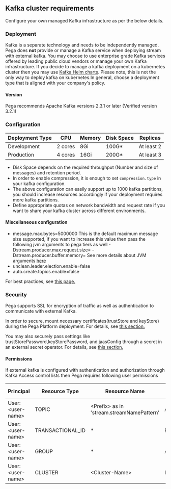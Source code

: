 ## Kafka cluster requirements
Configure your own managed Kafka infrastructure as per the below details.

### Deployment
Kafka is a separate technology and needs to be independently managed.
Pega does **not** provide or manage a Kafka service when deploying stream with external kafka.
You may choose to use enterprise grade Kafka services offered by leading public cloud vendors or manage your own Kafka infrastructure.
If you decide to manage a kafka deployment on a kubernetes cluster then you may use [Kafka Helm charts](https://github.com/bitnami/charts/tree/master/bitnami/kafka).
Please note, this is not the only way to deploy kafka on kubernetes.In general, choose a deployment type that is aligned with your company's policy.

#### Version
Pega recommends Apache Kafka versions 2.3.1 or later (Verified version 3.2.1)

### Configuration

Deployment Type | CPU     | Memory | Disk Space | Replicas
---         | ---     | ---    | ---        | ---
Development | 2 cores | 8Gi    | 100G*      | At least 2
Production  | 4 cores | 16Gi   | 200G*      | At least 3

* Disk Space depends on the required throughput (Number and size of messages) and retention period.
* In order to enable compression, it is enough to set `compression.type` in your kafka configuration.
* The above configuration can easily support up to 1000 kafka partitions, you should increase resources accordingly if your deployment requires more kafka partitions.
* Define appropriate quotas on network bandwidth and request rate if you want to share your kafka cluster across different environments.

#### Miscellaneous configuration
* message.max.bytes=5000000 
  This is the default maximum message size supported, if you want to increase this value then pass the following jvm arguments to pega tiers as well
  -Dstream.producer.max.request.size=<Max-message-size> -Dstream.producer.buffer.memory=<Max-message-size>
  See more details about JVM arguments [here](README.md#jvm-arguments)
* unclean.leader.election.enable=false
* auto.create.topics.enable=false

For best practices, see [this page.](https://docs.pega.com/decision-management/87/best-practices-stream-service-configuration)

### Security

Pega supports SSL for encryption of traffic as well as authentication to communicate with external Kafka. 

In order to secure, mount necessary certificates(trustStore and keyStore) during the Pega Platform deployment. For details, see [this section.](README.md#optional-support-for-providing-credentialscertificates-using-external-secrets-operator)

You may also securely pass settings like trustStorePassword,keyStorePassword, and jaasConfig through a secret in an external secret operator. For details, see [this section.](README.md#optional-support-for-providing-credentialscertificates-using-external-secrets-operator)

#### Permissions
If external kafka is configured with authentication and authorization through Kafka Access control lists then Pega requires following user permissions

Principal |Resource Type  | Resource Name     | Operation | Permission Type | Patter Type
---         |---         | ---     | ---    | ---        | ---
User:\<user-name\> | TOPIC       | \<Prefix\> as in 'stream.streamNamePattern' | ALL    | ALLOW      | PREFIXED
User:\<user-name\> |TRANSACTIONAL_ID  | * | READ/WRITE   | ALLOW      | LITERAL
User:\<user-name\> |GROUP  | * | ALL   | ALLOW      | LITERAL
User:\<user-name\> |CLUSTER  | \<Cluster-Name\> | IDEMPOTENT_WRITE   |ALLOW      | LITERAL



